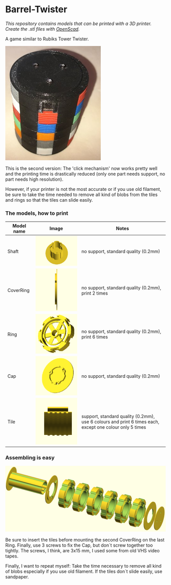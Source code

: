 # Barrel-Twister

*This repository contains models that can be printed with a 3D printer. Create the .stl files with [OpenScad](https://openscad.org/).*

A game similar to Rubiks Tower Twister.

![Photo](https://github.com/Moon70/Barrel-Twister/blob/main/images/Photo.jpg?raw=true)



This is the second version: The 'click mechanism' now works pretty well and the printing time is drastically reduced (only one part needs support, no part needs high resolution).

However, if your printer is not the most accurate or if you use old filament, be sure to take the time needed to remove all kind of blobs from the tiles and rings so that the tiles can slide easily. 



### The models, how to print

| Model name | Image                                                        | Notes                                                        |
| ---------- | ------------------------------------------------------------ | ------------------------------------------------------------ |
| Shaft      | ![Shaft](https://github.com/Moon70/Barrel-Twister/blob/main/images/Shaft.gif?raw=true) | no support, standard quality (0.2mm)                         |
| CoverRing  | ![CoverRing](https://github.com/Moon70/Barrel-Twister/blob/main/images/CoverRing.gif?raw=true) | no support, standard quality (0.2mm), print 2 times          |
| Ring       | ![Ring](https://github.com/Moon70/Barrel-Twister/blob/main/images/Ring.gif?raw=true)   | no support, standard quality (0.2mm), print 6 times          |
| Cap        | ![Cap](https://github.com/Moon70/Barrel-Twister/blob/main/images/Cap.gif?raw=true)     | no support, standard quality (0.2mm)                         |
| Tile       | ![Tile](https://github.com/Moon70/Barrel-Twister/blob/main/images/Tile.gif?raw=true)   | support, standard quality (0.2mm), use 6 colours and print 6 times each, except one colour only 5 times |



### Assembling is easy

![Assemble](https://github.com/Moon70/Barrel-Twister/blob/main/images/Assemble.png?raw=true)

Be sure to insert the tiles before mounting the second CoverRing on the last Ring. Finally, use 3 screws to fix the Cap, but don´t screw together too tightly. The screws, I think, are 3x15 mm, I used some from old VHS video tapes.

Finally, I want to repeat myself: Take the time necessary to remove all kind of blobs especially if you use old filament. If the tiles don´t slide easily, use sandpaper.